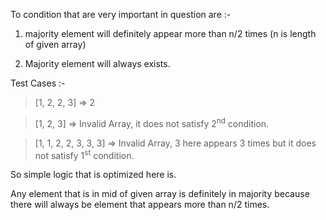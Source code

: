 To condition that are very important in question are :-

1. majority element will definitely appear more than n/2 times (n is length of given array)

1. Majority element will always exists.

Test Cases :-

> [1, 2, 2, 3] => 2

> [1, 2, 3] => Invalid Array, it does not satisfy 2<sup>nd</sup> condition.

> [1, 1, 2, 2, 3, 3, 3] => Invalid Array, 3 here appears 3 times but it does not satisfy 1<sup>st</sup> condition. 

So simple logic that is optimized here is.

Any element that is in mid of given array is definitely in majority because there will always be element that appears more than n/2 times.